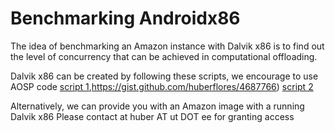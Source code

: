 Benchmarking Androidx86
======================

The idea of benchmarking an Amazon instance with Dalvik x86 is to find out the level of concurrency that can be achieved in computational offloading. 

Dalvik x86 can be created by following these scripts, we encourage to use AOSP code [script 1](),https://gist.github.com/huberflores/4687766) [script 2](https://gist.github.com/huberflores/4714824)

Alternatively, we can provide you with an Amazon image with a running Dalvik x86
Please contact at huber AT ut DOT ee for granting access


